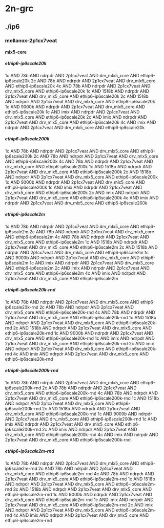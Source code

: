 # 2n-grc
## ./ip6
### mellanox-2p1cx7veat
#### mlx5-core
##### ethip6-ip6scale20k
1c AND 78b AND ndrpdr AND 2p1cx7veat AND drv_mlx5_core AND ethip6-ip6scale20k
2c AND 78b AND ndrpdr AND 2p1cx7veat AND drv_mlx5_core AND ethip6-ip6scale20k
4c AND 78b AND ndrpdr AND 2p1cx7veat AND drv_mlx5_core AND ethip6-ip6scale20k
1c AND 1518b AND ndrpdr AND 2p1cx7veat AND drv_mlx5_core AND ethip6-ip6scale20k
2c AND 1518b AND ndrpdr AND 2p1cx7veat AND drv_mlx5_core AND ethip6-ip6scale20k
1c AND 9000b AND ndrpdr AND 2p1cx7veat AND drv_mlx5_core AND ethip6-ip6scale20k
1c AND imix AND ndrpdr AND 2p1cx7veat AND drv_mlx5_core AND ethip6-ip6scale20k
2c AND imix AND ndrpdr AND 2p1cx7veat AND drv_mlx5_core AND ethip6-ip6scale20k
4c AND imix AND ndrpdr AND 2p1cx7veat AND drv_mlx5_core AND ethip6-ip6scale20k
##### ethip6-ip6scale200k
1c AND 78b AND ndrpdr AND 2p1cx7veat AND drv_mlx5_core AND ethip6-ip6scale200k
2c AND 78b AND ndrpdr AND 2p1cx7veat AND drv_mlx5_core AND ethip6-ip6scale200k
4c AND 78b AND ndrpdr AND 2p1cx7veat AND drv_mlx5_core AND ethip6-ip6scale200k
1c AND 1518b AND ndrpdr AND 2p1cx7veat AND drv_mlx5_core AND ethip6-ip6scale200k
2c AND 1518b AND ndrpdr AND 2p1cx7veat AND drv_mlx5_core AND ethip6-ip6scale200k
1c AND 9000b AND ndrpdr AND 2p1cx7veat AND drv_mlx5_core AND ethip6-ip6scale200k
1c AND imix AND ndrpdr AND 2p1cx7veat AND drv_mlx5_core AND ethip6-ip6scale200k
2c AND imix AND ndrpdr AND 2p1cx7veat AND drv_mlx5_core AND ethip6-ip6scale200k
4c AND imix AND ndrpdr AND 2p1cx7veat AND drv_mlx5_core AND ethip6-ip6scale200k
##### ethip6-ip6scale2m
1c AND 78b AND ndrpdr AND 2p1cx7veat AND drv_mlx5_core AND ethip6-ip6scale2m
2c AND 78b AND ndrpdr AND 2p1cx7veat AND drv_mlx5_core AND ethip6-ip6scale2m
4c AND 78b AND ndrpdr AND 2p1cx7veat AND drv_mlx5_core AND ethip6-ip6scale2m
1c AND 1518b AND ndrpdr AND 2p1cx7veat AND drv_mlx5_core AND ethip6-ip6scale2m
2c AND 1518b AND ndrpdr AND 2p1cx7veat AND drv_mlx5_core AND ethip6-ip6scale2m
1c AND 9000b AND ndrpdr AND 2p1cx7veat AND drv_mlx5_core AND ethip6-ip6scale2m
1c AND imix AND ndrpdr AND 2p1cx7veat AND drv_mlx5_core AND ethip6-ip6scale2m
2c AND imix AND ndrpdr AND 2p1cx7veat AND drv_mlx5_core AND ethip6-ip6scale2m
4c AND imix AND ndrpdr AND 2p1cx7veat AND drv_mlx5_core AND ethip6-ip6scale2m
##### ethip6-ip6scale20k-rnd
1c AND 78b AND ndrpdr AND 2p1cx7veat AND drv_mlx5_core AND ethip6-ip6scale20k-rnd
2c AND 78b AND ndrpdr AND 2p1cx7veat AND drv_mlx5_core AND ethip6-ip6scale20k-rnd
4c AND 78b AND ndrpdr AND 2p1cx7veat AND drv_mlx5_core AND ethip6-ip6scale20k-rnd
1c AND 1518b AND ndrpdr AND 2p1cx7veat AND drv_mlx5_core AND ethip6-ip6scale20k-rnd
2c AND 1518b AND ndrpdr AND 2p1cx7veat AND drv_mlx5_core AND ethip6-ip6scale20k-rnd
1c AND 9000b AND ndrpdr AND 2p1cx7veat AND drv_mlx5_core AND ethip6-ip6scale20k-rnd
1c AND imix AND ndrpdr AND 2p1cx7veat AND drv_mlx5_core AND ethip6-ip6scale20k-rnd
2c AND imix AND ndrpdr AND 2p1cx7veat AND drv_mlx5_core AND ethip6-ip6scale20k-rnd
4c AND imix AND ndrpdr AND 2p1cx7veat AND drv_mlx5_core AND ethip6-ip6scale20k-rnd
##### ethip6-ip6scale200k-rnd
1c AND 78b AND ndrpdr AND 2p1cx7veat AND drv_mlx5_core AND ethip6-ip6scale200k-rnd
2c AND 78b AND ndrpdr AND 2p1cx7veat AND drv_mlx5_core AND ethip6-ip6scale200k-rnd
4c AND 78b AND ndrpdr AND 2p1cx7veat AND drv_mlx5_core AND ethip6-ip6scale200k-rnd
1c AND 1518b AND ndrpdr AND 2p1cx7veat AND drv_mlx5_core AND ethip6-ip6scale200k-rnd
2c AND 1518b AND ndrpdr AND 2p1cx7veat AND drv_mlx5_core AND ethip6-ip6scale200k-rnd
1c AND 9000b AND ndrpdr AND 2p1cx7veat AND drv_mlx5_core AND ethip6-ip6scale200k-rnd
1c AND imix AND ndrpdr AND 2p1cx7veat AND drv_mlx5_core AND ethip6-ip6scale200k-rnd
2c AND imix AND ndrpdr AND 2p1cx7veat AND drv_mlx5_core AND ethip6-ip6scale200k-rnd
4c AND imix AND ndrpdr AND 2p1cx7veat AND drv_mlx5_core AND ethip6-ip6scale200k-rnd
##### ethip6-ip6scale2m-rnd
1c AND 78b AND ndrpdr AND 2p1cx7veat AND drv_mlx5_core AND ethip6-ip6scale2m-rnd
2c AND 78b AND ndrpdr AND 2p1cx7veat AND drv_mlx5_core AND ethip6-ip6scale2m-rnd
4c AND 78b AND ndrpdr AND 2p1cx7veat AND drv_mlx5_core AND ethip6-ip6scale2m-rnd
1c AND 1518b AND ndrpdr AND 2p1cx7veat AND drv_mlx5_core AND ethip6-ip6scale2m-rnd
2c AND 1518b AND ndrpdr AND 2p1cx7veat AND drv_mlx5_core AND ethip6-ip6scale2m-rnd
1c AND 9000b AND ndrpdr AND 2p1cx7veat AND drv_mlx5_core AND ethip6-ip6scale2m-rnd
1c AND imix AND ndrpdr AND 2p1cx7veat AND drv_mlx5_core AND ethip6-ip6scale2m-rnd
2c AND imix AND ndrpdr AND 2p1cx7veat AND drv_mlx5_core AND ethip6-ip6scale2m-rnd
4c AND imix AND ndrpdr AND 2p1cx7veat AND drv_mlx5_core AND ethip6-ip6scale2m-rnd